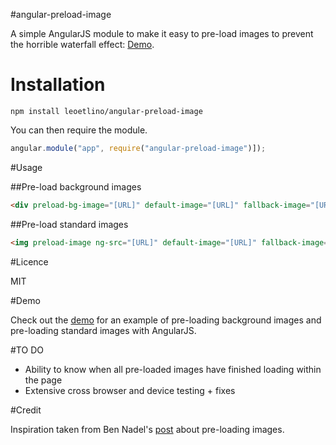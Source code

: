 #angular-preload-image

A simple AngularJS module to make it easy to pre-load images to prevent the horrible waterfall effect: [Demo](http://revillweb.github.io/angular-preload-image/).

# Installation

```
npm install leoetlino/angular-preload-image
```

You can then require the module.

```javascript
angular.module("app", require("angular-preload-image")]);
```

#Usage

##Pre-load background images

```html
<div preload-bg-image="[URL]" default-image="[URL]" fallback-image="[URL]"></div>
```

##Pre-load standard images

```html
<img preload-image ng-src="[URL]" default-image="[URL]" fallback-image="[URL]" />
```

#Licence

MIT

#Demo

Check out the [demo](http://revillweb.github.io/angular-preload-image/) for an example of pre-loading background images and pre-loading standard images with AngularJS.

#TO DO

* Ability to know when all pre-loaded images have finished loading within the page
* Extensive cross browser and device testing + fixes

#Credit

Inspiration taken from Ben Nadel's [post](http://www.bennadel.com/blog/2597-preloading-images-in-angularjs-with-promises.htm) about pre-loading images.

